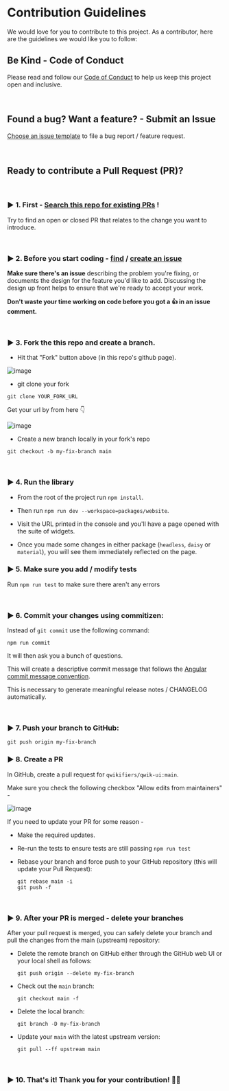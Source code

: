 # Contribution Guidelines

We would love for you to contribute to this project.
As a contributor, here are the guidelines we would like you to follow:

## Be Kind - Code of Conduct

Please read and follow our [Code of Conduct](CODE_OF_CONDUCT.md) to help us keep this project open and inclusive.

<br/>

## Found a bug? Want a feature? - Submit an Issue

[Choose an issue template](https://github.com/qwikifiers/qwik-ui/issues/new/choose) to file a bug report / feature request.

<br/>

## Ready to contribute a Pull Request (PR)?

<br/>

### ▶ 1. First - [Search this repo for existing PRs](https://github.com/qwikifiers/qwik-ui/pulls) !

Try to find an open or closed PR that relates to the change you want to introduce.

<br/>

### ▶ 2. **Before you start coding - [find](https://github.com/qwikifiers/qwik-ui/issues) / [create an issue](https://github.com/qwikifiers/qwik-ui/issues/new/choose)**

**Make sure there's an issue** describing the problem you're fixing, or documents the design for the feature you'd like to add.
Discussing the design up front helps to ensure that we're ready to accept your work.

**Don't waste your time working on code before you got a 👍 in an issue comment.**

<br/>

### ▶ 3. Fork the this repo and create a branch.

- Hit that "Fork" button above (in this repo's github page).

![image](https://user-images.githubusercontent.com/1430726/95460679-ec014400-097d-11eb-9a7a-93e0262d37d9.png)

- git clone your fork

`git clone YOUR_FORK_URL`

Get your url by from here 👇

![image](https://user-images.githubusercontent.com/1430726/95461173-94afa380-097e-11eb-9568-dc986e050de6.png)

- Create a new branch locally in your fork's repo

```shell
git checkout -b my-fix-branch main
```

<br/>

### ▶ 4. Run the library

- From the root of the project run `npm install`.

- Then run `npm run dev --workspace=packages/website`.

- Visit the URL printed in the console and you'll have a page opened with the suite of widgets.

- Once you made some changes in either package (`headless`, `daisy` or `material`), you will see them immediately reflected on the page.

### ▶ 5. Make sure you add / modify tests

Run `npm run test` to make sure there aren't any errors

<br/>

### ▶ 6. Commit your changes using commitizen:

Instead of `git commit` use the following command:

```shell
npm run commit
```

It will then ask you a bunch of questions.

This will create a descriptive commit message that follows the
[Angular commit message convention](#commit-message-format).

This is necessary to generate meaningful release notes / CHANGELOG automatically.

<br/>

### ▶ 7. Push your branch to GitHub:

```shell
git push origin my-fix-branch
```

### ▶ 8. Create a PR

In GitHub, create a pull request for `qwikifiers/qwik-ui:main`.

Make sure you check the following checkbox "Allow edits from maintainers" -

![image](https://user-images.githubusercontent.com/1430726/95461503-fbcd5800-097e-11eb-9b55-321d1ff0e6bb.png)

If you need to update your PR for some reason -

- Make the required updates.

- Re-run the tests to ensure tests are still passing `npm run test`

- Rebase your branch and force push to your GitHub repository (this will update your Pull Request):

  ```shell
  git rebase main -i
  git push -f
  ```

<br/>

### ▶ 9. After your PR is merged - delete your branches

After your pull request is merged, you can safely delete your branch and pull the changes from the main (upstream) repository:

- Delete the remote branch on GitHub either through the GitHub web UI or your local shell as follows:

  ```shell
  git push origin --delete my-fix-branch
  ```

- Check out the `main` branch:

  ```shell
  git checkout main -f
  ```

- Delete the local branch:

  ```shell
  git branch -D my-fix-branch
  ```

- Update your `main` with the latest upstream version:

  ```shell
  git pull --ff upstream main
  ```

<br/>

### ▶ 10. That's it! Thank you for your contribution! 🙏💓

[commit-message-format]: https://docs.google.com/document/d/1QrDFcIiPjSLDn3EL15IJygNPiHORgU1_OOAqWjiDU5Y/edit#
